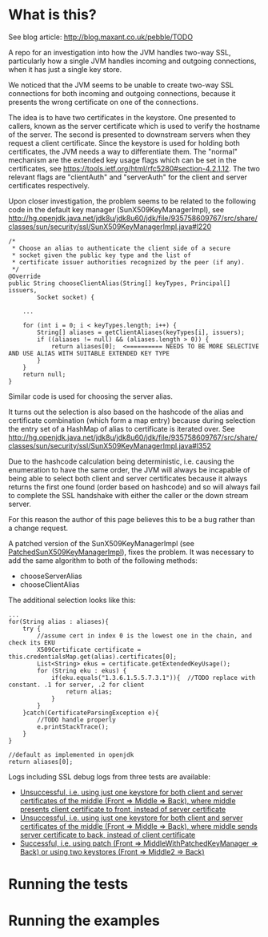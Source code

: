 # What is this?

See blog article: http://blog.maxant.co.uk/pebble/TODO

A repo for an investigation into how the JVM handles two-way SSL, particularly
how a single JVM handles incoming and outgoing connections, when it has just a single key store.

We noticed that the JVM seems to be unable to create two-way SSL connections for both incoming and
outgoing connections, because it presents the wrong certificate on one of the connections.

The idea is to have two certificates in the keystore. One presented to callers, known as the server certificate
which is used to verify the hostname of the server.  The second is presented to downstream servers when they
request a client certificate.  Since the keystore is used for holding both certificates, the JVM needs a way
to differentiate them. The "normal" mechanism are the extended key usage flags which can be set in the certificates,
see https://tools.ietf.org/html/rfc5280#section-4.2.1.12. The two relevant flags are "clientAuth" and "serverAuth"
for the client and server certificates respectively.

Upon closer investigation, the problem seems to be related to the following code in the default key manager
(SunX509KeyManagerImpl), see http://hg.openjdk.java.net/jdk8u/jdk8u60/jdk/file/935758609767/src/share/classes/sun/security/ssl/SunX509KeyManagerImpl.java#l220


    /*
     * Choose an alias to authenticate the client side of a secure
     * socket given the public key type and the list of
     * certificate issuer authorities recognized by the peer (if any).
     */
    @Override
    public String chooseClientAlias(String[] keyTypes, Principal[] issuers,
            Socket socket) {

        ...

        for (int i = 0; i < keyTypes.length; i++) {
            String[] aliases = getClientAliases(keyTypes[i], issuers);
            if ((aliases != null) && (aliases.length > 0)) {
                return aliases[0];  <========== NEEDS TO BE MORE SELECTIVE AND USE ALIAS WITH SUITABLE EXTENDED KEY TYPE
            }
        }
        return null;
    }

Similar code is used for choosing the server alias.

It turns out the selection is also based on the hashcode of the alias and certificate combination (which form a
map entry) because during
selection the entry set of a HashMap of alias to certificate is iterated over. See
http://hg.openjdk.java.net/jdk8u/jdk8u60/jdk/file/935758609767/src/share/classes/sun/security/ssl/SunX509KeyManagerImpl.java#l352

Due to the hashcode calculation being
deterministic, i.e. causing the enumeration to have the same order, the JVM will always be incapable of
being able to select both client and server certificates
because it always returns the first one found (order based on hashcode) and so will always fail to complete
the SSL handshake with either the caller or the down stream server.

For this reason the author of this page believes this to be a bug rather than a change request.

A patched version of the SunX509KeyManagerImpl (see [PatchedSunX509KeyManagerImpl](./src/main/java/PatchedSunX509KeyManagerImpl.java)), fixes the problem.
It was necessary to add the same algorithm to both of the following methods:

- chooseServerAlias
- chooseClientAlias

The additional selection looks like this:

    ...
    for(String alias : aliases){
        try {
            //assume cert in index 0 is the lowest one in the chain, and check its EKU
            X509Certificate certificate = this.credentialsMap.get(alias).certificates[0];
            List<String> ekus = certificate.getExtendedKeyUsage();
            for (String eku : ekus) {
                if(eku.equals("1.3.6.1.5.5.7.3.1")){  //TODO replace with constant. .1 for server, .2 for client
                    return alias;
                }
            }
        }catch(CertificateParsingException e){
            //TODO handle properly
            e.printStackTrace();
        }
    }

    //default as implemented in openjdk
    return aliases[0];


Logs including SSL debug logs from three tests are available:

- [Unsuccessful, i.e. using just one keystore for both client and server certificates of the middle (Front => Middle => Back), where middle presents client certificate to front, instead of server certificate](./unsuccessful_client.md)
- [Unsuccessful, i.e. using just one keystore for both client and server certificates of the middle (Front => Middle => Back), where middle sends server certificate to back, instead of client certificate](./unsuccessful_server.md)
- [Successful, i.e. using patch (Front => MiddleWithPatchedKeyManager => Back) or using two keystores (Front => Middle2 => Back)](./successful.md)

# Running the tests

[](./src/)

# Running the examples